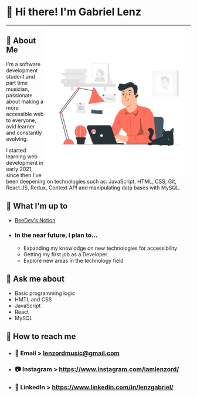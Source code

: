 #  👋 Hi there! I'm Gabriel Lenz

---

<img src="Telecommuting-pana.png" width="400px" align="right"/>

## :book: About Me

I'm a software development student and part time musician, passionate about making a more accessible web to everyone, avid learner and constantly evolving.

I started learning web development in early 2021, since then I've been deepening on technologies such as: JavaScript, HTML, CSS, Git, React.JS, Redux, Context API and manipulating data bases with MySQL.

## :honeybee: What I'm up to
  - [BeeDev's Notion](http://is.gd/beedev)
  - ### In the near future, I plan to...
    - Expanding my knowlodge on new technologies for accessibility 
    - Getting my first job as a Developer 
    - Explore new areas in the technology field

## :speech_balloon: Ask me about

 - Basic programming logic
 - HMTL and CSS
 - JavaScript
 - React
 - MySQL

## :postbox: How to reach me

  - ### :email: Email > lenzordmusic@gmail.com
  - ### :camera: Instagram > https://www.instagram.com/iamlenzord/
  - ### :briefcase: LinkedIn > https://www.linkedin.com/in/lenzgabriel/
 
<!--
**lenzord/lenzord** is a ✨ _special_ ✨ repository because its `README.md` (this file) appears on your GitHub profile.

Here are some ideas to get you started:

- 🔭 I’m currently working on ...
- 🌱 I’m currently learning ...
- 👯 I’m looking to collaborate on ...
- 🤔 I’m looking for help with ...
- 💬 Ask me about ...
- 📫 How to reach me: ...
- 😄 Pronouns: ...
- ⚡ Fun fact: ...
-->
